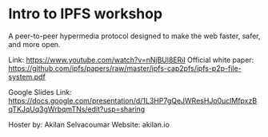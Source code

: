 # Intro to IPFS workshop 

A peer-to-peer hypermedia protocol
designed to make the web faster, safer, and more open.

Link: https://www.youtube.com/watch?v=nNjBUl8ERiI
Official white paper: https://github.com/ipfs/papers/raw/master/ipfs-cap2pfs/ipfs-p2p-file-system.pdf

Google Slides Link: https://docs.google.com/presentation/d/1L3HP7gQeJWResHJo0uclMfpxzBqTKJqUq3gWrbqmTNs/edit?usp=sharing

Hoster by: Akilan Selvacoumar 
Website: akilan.io

